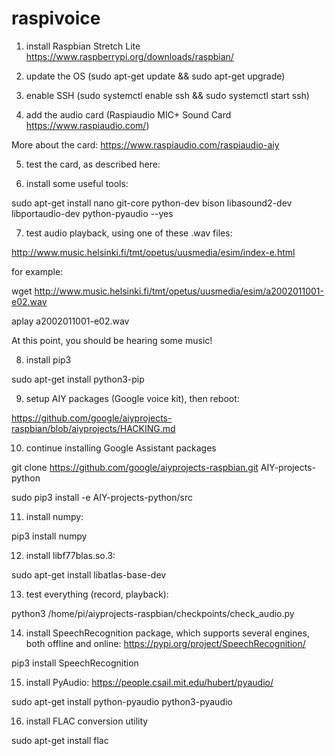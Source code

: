 # raspivoice

1. install Raspbian Stretch Lite https://www.raspberrypi.org/downloads/raspbian/

2. update the OS (sudo apt-get update && sudo apt-get upgrade)

3. enable SSH (sudo systemctl enable ssh && sudo systemctl start ssh)

4. add the audio card (Raspiaudio MIC+ Sound Card https://www.raspiaudio.com/)

More about the card: https://www.raspiaudio.com/raspiaudio-aiy

5. test the card, as described here: 

6. install some useful tools:

sudo apt-get install nano git-core python-dev bison libasound2-dev libportaudio-dev python-pyaudio --yes

7. test audio playback, using one of these .wav files:

http://www.music.helsinki.fi/tmt/opetus/uusmedia/esim/index-e.html

for example:

wget http://www.music.helsinki.fi/tmt/opetus/uusmedia/esim/a2002011001-e02.wav

aplay a2002011001-e02.wav

At this point, you should be hearing some music!

8. install pip3

sudo apt-get install python3-pip

9. setup AIY packages (Google voice kit), then reboot: 

https://github.com/google/aiyprojects-raspbian/blob/aiyprojects/HACKING.md

10. continue installing Google Assistant packages

git clone https://github.com/google/aiyprojects-raspbian.git AIY-projects-python

sudo pip3 install -e AIY-projects-python/src

11. install numpy:

pip3 install numpy

12. install libf77blas.so.3:

sudo apt-get install libatlas-base-dev

13. test everything (record, playback):

python3 /home/pi/aiyprojects-raspbian/checkpoints/check_audio.py

14. install SpeechRecognition package, which supports several engines, both offline and online: https://pypi.org/project/SpeechRecognition/

pip3 install SpeechRecognition

15. install PyAudio: https://people.csail.mit.edu/hubert/pyaudio/

sudo apt-get install python-pyaudio python3-pyaudio

16. install FLAC conversion utility

sudo apt-get install flac





